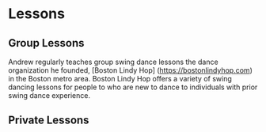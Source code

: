 # Lessons

## Group Lessons

Andrew regularly teaches group swing dance lessons the dance organization he founded, [Boston Lindy Hop] (https://bostonlindyhop.com) in the Boston metro area. Boston Lindy Hop offers a variety of swing dancing lessons for people to who are new to dance to individuals with prior swing dance experience.

## Private Lessons


